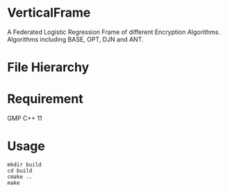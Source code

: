 # VerticalFrame
A Federated Logistic Regression  Frame of different Encryption Algorithms.
Algorithms including BASE, OPT, DJN and ANT.

# File Hierarchy


# Requirement
GMP
C++ 11

# Usage
```
mkdir build
cd build
cmake ..
make
```
